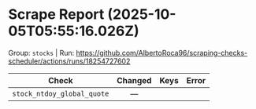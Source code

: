 # Scrape Report (2025-10-05T05:55:16.026Z)

Group: `stocks`  |  Run: https://github.com/AlbertoRoca96/scraping-checks-scheduler/actions/runs/18254727602

| Check | Changed | Keys | Error |
|---|:---:|:--|:--|
| `stock_ntdoy_global_quote` | — |  |  |
